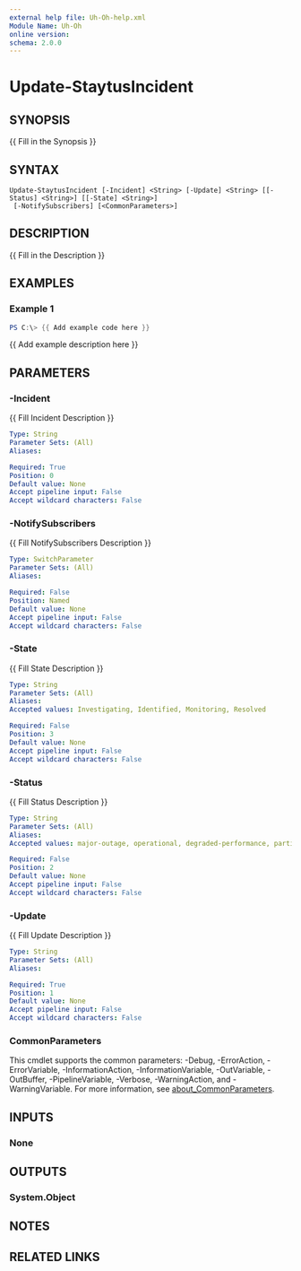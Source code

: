 ```yaml
---
external help file: Uh-Oh-help.xml
Module Name: Uh-Oh
online version:
schema: 2.0.0
---
```


# Update-StaytusIncident

## SYNOPSIS
{{ Fill in the Synopsis }}

## SYNTAX

```
Update-StaytusIncident [-Incident] <String> [-Update] <String> [[-Status] <String>] [[-State] <String>]
 [-NotifySubscribers] [<CommonParameters>]
```

## DESCRIPTION
{{ Fill in the Description }}

## EXAMPLES

### Example 1
```powershell
PS C:\> {{ Add example code here }}
```

{{ Add example description here }}

## PARAMETERS

### -Incident
{{ Fill Incident Description }}

```yaml
Type: String
Parameter Sets: (All)
Aliases:

Required: True
Position: 0
Default value: None
Accept pipeline input: False
Accept wildcard characters: False
```

### -NotifySubscribers
{{ Fill NotifySubscribers Description }}

```yaml
Type: SwitchParameter
Parameter Sets: (All)
Aliases:

Required: False
Position: Named
Default value: None
Accept pipeline input: False
Accept wildcard characters: False
```

### -State
{{ Fill State Description }}

```yaml
Type: String
Parameter Sets: (All)
Aliases:
Accepted values: Investigating, Identified, Monitoring, Resolved

Required: False
Position: 3
Default value: None
Accept pipeline input: False
Accept wildcard characters: False
```

### -Status
{{ Fill Status Description }}

```yaml
Type: String
Parameter Sets: (All)
Aliases:
Accepted values: major-outage, operational, degraded-performance, partial-outage, maintenance

Required: False
Position: 2
Default value: None
Accept pipeline input: False
Accept wildcard characters: False
```

### -Update
{{ Fill Update Description }}

```yaml
Type: String
Parameter Sets: (All)
Aliases:

Required: True
Position: 1
Default value: None
Accept pipeline input: False
Accept wildcard characters: False
```

### CommonParameters
This cmdlet supports the common parameters: -Debug, -ErrorAction, -ErrorVariable, -InformationAction, -InformationVariable, -OutVariable, -OutBuffer, -PipelineVariable, -Verbose, -WarningAction, and -WarningVariable. For more information, see [about_CommonParameters](http://go.microsoft.com/fwlink/?LinkID=113216).

## INPUTS

### None
## OUTPUTS

### System.Object
## NOTES

## RELATED LINKS
